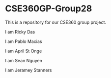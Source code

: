# CSE360GP-Group28

This is a repository for our CSE360 group project.

I am Ricky Das

I am Pablo Macias

I am April St Onge

I am Sean Nguyen

I am Jeramey Stanners
